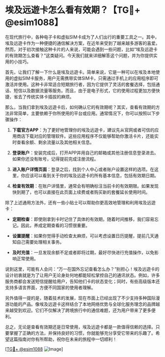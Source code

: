 # 埃及远遊卡怎么看有效期？【TG💪+ @esim1088】

在现代旅行中，各种电子卡和虚拟SIM卡成为了人们出行的重要工具之一。其中，埃及远遊卡作为一种便捷的通信解决方案，在近年来受到了越来越多游客的喜爱。然而，对于初次接触这种卡片的人来说，可能会遇到一些问题，比如“埃及远遊卡的有效期怎么查看？”这类疑问。今天我们就来详细解答这个问题，并为你提供实用的小技巧。

首先，让我们了解一下什么是埃及远遊卡。简单来说，它是一种可以在埃及本地使用的虚拟SIM卡服务，用户无需携带实体SIM卡，只需通过手机上的应用程序即可激活并使用。这种卡非常适合短期旅行者，因为它提供了灵活的套餐选择，包括通话、短信以及数据流量等服务。而且，由于是电子形式，它的使用过程更加方便快捷，省去了传统实体卡插拔的麻烦。

那么，当我们拿到埃及远遊卡后，如何确认它的有效期呢？其实，查看有效期的方法非常简单，主要依赖于你所使用的平台或应用。通常情况下，你可以按照以下步骤操作：

1. **下载官方APP**：为了更好地管理你的埃及远遊卡，建议先从官网或者可信的应用商店下载对应的管理软件。这些应用程序不仅能够帮助你激活卡片，还能实时查看余额、剩余流量以及其他相关信息。

2. **登录账户**：安装完成后，打开APP并用自己的邮箱或其他注册信息登录进去。如果你还没有账号，记得提前完成注册流程。

3. **进入账户详情页面**：登录之后，找到个人中心或者账户设置这样的选项。在这里，你应该可以看到关于你的埃及远遊卡的所有基本信息，包括有效期日期。

4. **检查有效期**：在账户详情里，通常会有明确标注当前卡的有效期限。如果发现快到期了，也可以直接在此页面上续费或者购买新的套餐延长使用时间。

除了上述通用方法外，还有一些小贴士可以帮助你更高效地管理和利用埃及远遊卡：

- **定期检查**：即使刚拿到卡时记住了具体的有效期，随着时间推移，我们容易忘记。因此，养成定期查看的习惯很重要。
  
- **设置提醒**：如果你觉得手动检查太麻烦，可以考虑设置日历提醒，提前几天通知自己需要处理相关事务。

- **及时充值**：一旦发现余额不足或者即将过期，最好尽快进行充值操作，以免影响正常使用。

说到这里，可能有人会问：“万一在国外忘记查看怎么办？”别担心！埃及远遊卡的设计初衷就是为了让用户无论身处何地都能轻松掌控自己的通讯状态。例如，许多服务商都会发送短信提醒给用户，告知他们卡的状态变化；同时，有些高级版本还支持多语言界面，方便不同国家的使用者理解。

另外值得一提的是，随着技术的发展，现在市面上已经出现了不少支持多种国际漫游功能的产品。像埃及远遊卡这样结合了本地网络优势与全球化服务理念的品牌越来越受到欢迎。它们不仅解决了跨境旅行中的通信难题，还为用户带来了更多便利。

总之，无论是查看有效期还是日常使用，埃及远遊卡都是一款值得信赖的选择。只要掌握了正确的方法，并保持良好的习惯，你就能够充分享受它带来的乐趣了。希望这篇指南对你有所帮助，祝你在未来的旅程中一切顺利！

[[TG💪+ @esim1088](https://t.me/s/esim1088) ![Image](https://i.postimg.cc/4NQfJmqS/Snipaste-2025-05-13-00-14-12.png)]